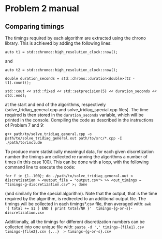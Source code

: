 # Problem 2 manual

## Comparing timings
 
The timings required by each algorithm are extracted using the chrono library. This is achieved by adding the following lines:

`auto t1 = std::chrono::high_resolution_clock::now();`

and

`auto t2 = std::chrono::high_resolution_clock::now();`

`double duration_seconds = std::chrono::duration<double>(t2 - t1).count();`

`std::cout << std::fixed << std::setprecision(5) << duration_seconds << std::endl; `

at the start and end of the algorithms, respectively (solve_tridiag_general.cpp and solve_tridiag_special.cpp files). The time required is then stored in the `duration_seconds` variable, which will be printed in the console. Compiling the code as described in the instructions of Problem 7 and 9:

`g++ path/to/solve_tridiag_general.cpp -o path/to/solve_tridiag_general.out path/to/src/*.cpp -I ./path/to/include`

To produce more statistically meaningul data, for each given discretization number the timings are collected re running the algorithms a number of times (in this case 100). This can be done with a loop, with the following command line to execute the code:

`for f in {1..100}; do ./path/to/solve_tridiag_general.out < discretization > <output_file = "output.csv"> >> <out_timings = "timings-g-discretization.csv" >; done `

(and similarly for the special algorithm). Note that the output, that is the time required by the algorithm, is redirected to an additional output file. The timings will be collected in each timings*.csv file, then averaged with: `awk '{ total += $1 } END { print total/NR }'  timings-{g-or-s}-discretization.csv `

Additionally, all the timings for different discretization numbers can be collected into one unique file with: `paste -d ',' timings-{file1}.csv timings-{file2}.csv {...}  > timings-{g-or-s}.csv `



